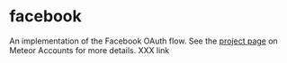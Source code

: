 # facebook

An implementation of the Facebook OAuth flow. See the [project page](https://www.meteor.com/accounts) on Meteor Accounts for more details. XXX link